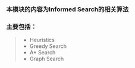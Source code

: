 ### 本模块的内容为Informed Search的相关算法

### 主要包括：

>- Heuristics
>- Greedy Search
>- A* Search
>- Graph Search